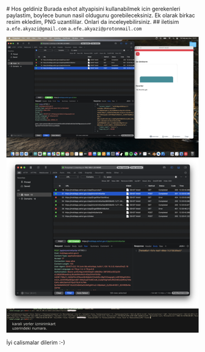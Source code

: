 

# Hos geldiniz
Burada eshot altyapisini kullanabilmek icin gerekenleri paylastim, boylece bunun nasil oldugunu gorebileceksiniz. Ek olarak birkac resim ekledim, PNG uzantililar. Onlari da inceleyebilirsiniz.
## iletisim
`a.efe.akyazi@gmail.com`
`a.efe.akyazi@protonmail.com`

![ilk resim](eshot1.png)
![ikinci resim](eshot2.png)
![ucuncu resim](eshot3.png)

İyi calismalar dilerim :-)
